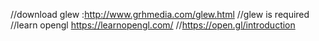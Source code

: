//download glew :http://www.grhmedia.com/glew.html
//glew is required
//learn opengl https://learnopengl.com/
//https://open.gl/introduction

